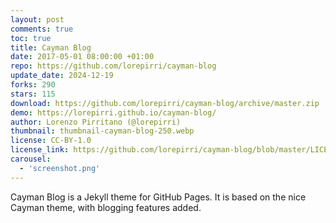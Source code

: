 ```yaml
---
layout: post
comments: true
toc: true
title: Cayman Blog
date: 2017-05-01 08:00:00 +01:00
repo: https://github.com/lorepirri/cayman-blog
update_date: 2024-12-19
forks: 290
stars: 115
download: https://github.com/lorepirri/cayman-blog/archive/master.zip
demo: https://lorepirri.github.io/cayman-blog/
author: Lorenzo Pirritano (@lorepirri)
thumbnail: thumbnail-cayman-blog-250.webp
license: CC-BY-1.0
license_link: https://github.com/lorepirri/cayman-blog/blob/master/LICENSE
carousel:
  - 'screenshot.png'
---
```


Cayman Blog is a Jekyll theme for GitHub Pages. It is based on the nice Cayman theme, with blogging features added.
